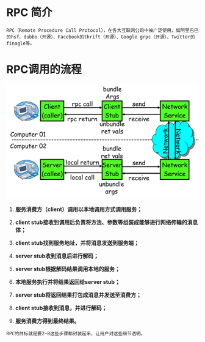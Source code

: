 # RPC 简介
```
RPC（Remote Procedure Call Protocol），在各大互联网公司中被广泛使用，如阿里巴巴的hsf、dubbo（开源）、Facebook的thrift（开源）、Google grpc（开源）、Twitter的finagle等。
```

# RPC调用的流程
![RPC流程图](./images/rpc-1.png)

1. **服务消费方（client）调用以本地调用方式调用服务；**

2. **client stub接收到调用后负责将方法、参数等组装成能够进行网络传输的消息体；**

3. **client stub找到服务地址，并将消息发送到服务端；**

4. **server stub收到消息后进行解码；**

5. **server stub根据解码结果调用本地的服务；**

6. **本地服务执行并将结果返回给server stub；**

7. **server stub将返回结果打包成消息并发送至消费方；**

8. **client stub接收到消息，并进行解码；**

9. **服务消费方得到最终结果。**

```
RPC的目标就是要2~8这些步骤都封装起来，让用户对这些细节透明。
```
